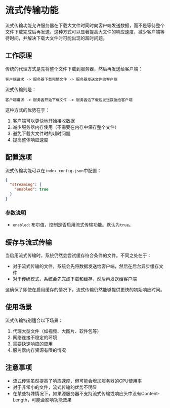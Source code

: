 # 流式传输功能

流式传输功能允许服务器在下载大文件时同时向客户端发送数据，而不是等待整个文件下载完成后再发送。这种方式可以显著提高大文件的响应速度，减少客户端等待时间，并解决下载大文件时可能出现的超时问题。

## 工作原理

传统的代理方式是先将整个文件下载到服务器，然后再发送给客户端：

```
客户端请求 -> 服务器下载完整文件 -> 服务器发送文件给客户端
```

流式传输则是：

```
客户端请求 -> 服务器开始下载文件 -> 服务器边下载边发送数据给客户端
```

这种方式的优势在于：

1. 客户端可以更快地开始接收数据
2. 减少服务器内存使用（不需要在内存中保存整个文件）
3. 避免下载大文件时的超时问题
4. 提高整体响应速度

## 配置选项

流式传输功能可以在`index_config.json`中配置：

```json
{
  "streaming": {
    "enabled": true
  }
}
```

### 参数说明

- `enabled`: 布尔值，控制是否启用流式传输功能。默认为`true`。

## 缓存与流式传输

当启用流式传输时，系统仍然会尝试缓存符合条件的文件。不同之处在于：

- 对于流式传输的文件，系统会先将数据发送给客户端，然后在后台异步缓存文件
- 对于传统模式，系统会先完成下载和缓存，然后再发送给客户端

这确保了即使在启用缓存的情况下，流式传输仍然能够提供更快的初始响应时间。

## 使用场景

流式传输特别适合以下场景：

1. 代理大型文件（如视频、大图片、软件包等）
2. 网络连接不稳定的环境
3. 需要快速响应的应用
4. 服务器内存资源有限的情况

## 注意事项

- 流式传输虽然提高了响应速度，但可能会增加服务器的CPU使用率
- 对于非常小的文件，流式传输的优势不明显
- 在某些特殊情况下，如果源服务器不支持流式传输或响应头中没有Content-Length，可能会影响功能效果
